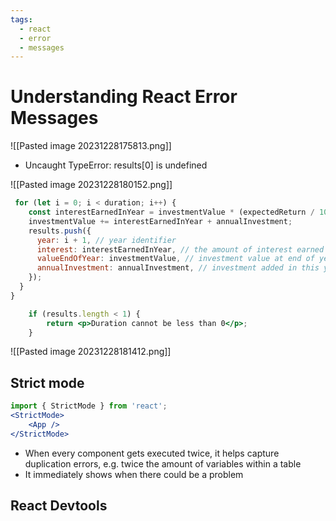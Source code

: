 ```yaml
---
tags:
  - react
  - error
  - messages
---
```

# Understanding React Error Messages
![[Pasted image 20231228175813.png]]

* Uncaught TypeError: results[0] is undefined

![[Pasted image 20231228180152.png]]

```jsx
 for (let i = 0; i < duration; i++) {
    const interestEarnedInYear = investmentValue * (expectedReturn / 100);
    investmentValue += interestEarnedInYear + annualInvestment;
    results.push({
      year: i + 1, // year identifier
      interest: interestEarnedInYear, // the amount of interest earned in this year
      valueEndOfYear: investmentValue, // investment value at end of year
      annualInvestment: annualInvestment, // investment added in this year
    });
  }
}
```

```jsx
	if (results.length < 1) {
		return <p>Duration cannot be less than 0</p>;
	}
```

![[Pasted image 20231228181412.png]]
## Strict mode
```jsx
import { StrictMode } from 'react';
<StrictMode>
	<App />
</StrictMode>
```

* When every component gets executed twice, it helps capture duplication errors, e.g. twice the amount of variables within a table
* It immediately shows when there could be a problem

## React Devtools

